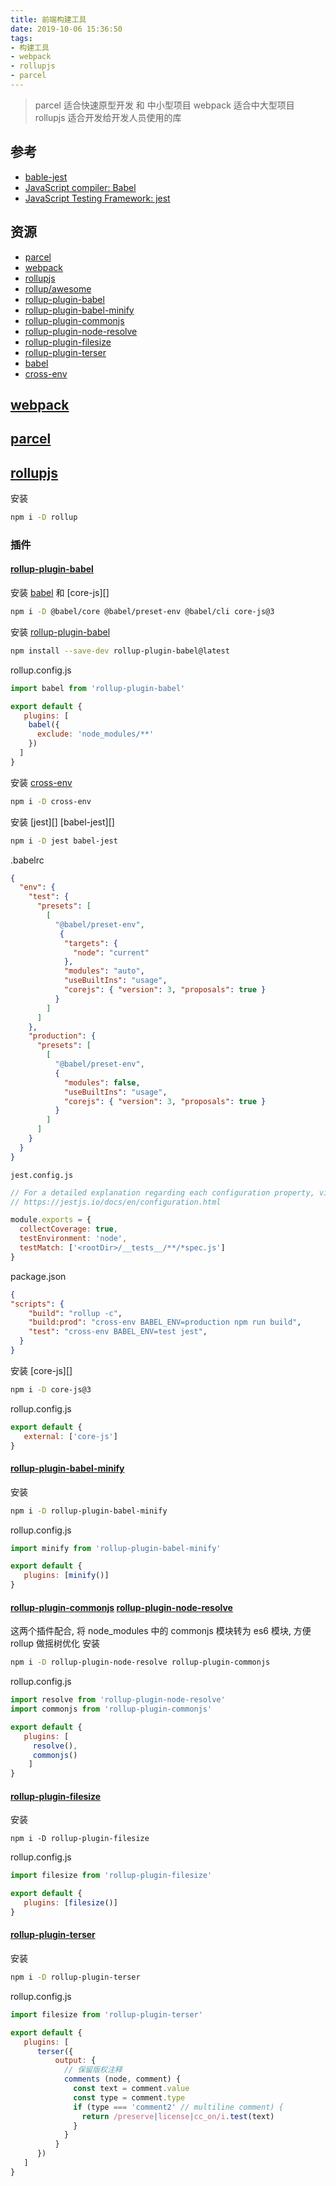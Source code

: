 ```yaml
---
title: 前端构建工具
date: 2019-10-06 15:36:50
tags:
- 构建工具
- webpack
- rollupjs
- parcel
---
```

>parcel 适合快速原型开发 和 中小型项目
webpack 适合中大型项目
rollupjs 适合开发给开发人员使用的库

[parcel]: https://parceljs.org/
[webpack]: https://webpack.js.org/
[rollupjs]: https://www.rollupjs.org/guide/en/
[rollup/awesome]: https://github.com/rollup/awesome
[rollup-plugin-babel]: https://github.com/rollup/rollup-plugin-babel
[rollup-plugin-babel-minify]: https://github.com/Comandeer/rollup-plugin-babel-minify
[rollup-plugin-commonjs]: https://github.com/rollup/rollup-plugin-commonjs
[rollup-plugin-node-resolve]: https://github.com/rollup/rollup-plugin-node-resolve
[rollup-plugin-filesize]: https://github.com/ritz078/rollup-plugin-filesize
[rollup-plugin-terser]: https://github.com/TrySound/rollup-plugin-terser
[babel]: https://github.com/babel/babel
[cross-env]: https://github.com/kentcdodds/cross-env

[bable-jest]: https://floatsyi.com/2019/11/14/bable-jest/
[JavaScript compiler: Babel]: https://floatsyi.com/2019/11/13/JavaScript-compiler-Babel/
[JavaScript Testing Framework: jest]: https://floatsyi.com/2019/11/13/JavaScript-Testing-Framework-jest/

## 参考

- [bable-jest][]
- [JavaScript compiler: Babel][]
- [JavaScript Testing Framework: jest][]

## 资源

- [parcel][]
- [webpack][]
- [rollupjs][]
- [rollup/awesome]
- [rollup-plugin-babel][]
- [rollup-plugin-babel-minify][]
- [rollup-plugin-commonjs][]
- [rollup-plugin-node-resolve][]
- [rollup-plugin-filesize][]
- [rollup-plugin-terser][]
- [babel][]
- [cross-env][]

## [webpack][]

## [parcel][]

## [rollupjs][]
安装
```bash
npm i -D rollup
```

### 插件

#### [rollup-plugin-babel][]
安装 [babel][] 和 [core-js][]
```bash
npm i -D @babel/core @babel/preset-env @babel/cli core-js@3
```

安装 [rollup-plugin-babel][]
```bash
npm install --save-dev rollup-plugin-babel@latest
```

rollup.config.js
```js
import babel from 'rollup-plugin-babel'

export default {
   plugins: [
    babel({
      exclude: 'node_modules/**'
    })
  ]
}
```

安装 [cross-env][]
```bash
npm i -D cross-env
```

安装 [jest][] [babel-jest][]
```bash
npm i -D jest babel-jest
```

.babelrc
```json
{
  "env": {
    "test": {
      "presets": [
        [
          "@babel/preset-env",
           {
            "targets": {
              "node": "current"
            },
            "modules": "auto",
            "useBuiltIns": "usage",
            "corejs": { "version": 3, "proposals": true }
          }
        ]
      ]
    },
    "production": {
      "presets": [
        [
          "@babel/preset-env",
          {
            "modules": false,
            "useBuiltIns": "usage",
            "corejs": { "version": 3, "proposals": true }
          }
        ]
      ]
    }
  }
}
```

`jest.config.js`
```js
// For a detailed explanation regarding each configuration property, visit:
// https://jestjs.io/docs/en/configuration.html

module.exports = {
  collectCoverage: true,
  testEnvironment: 'node',
  testMatch: ['<rootDir>/__tests__/**/*spec.js']
}
```

package.json
```json
{
"scripts": {
    "build": "rollup -c",
    "build:prod": "cross-env BABEL_ENV=production npm run build",
    "test": "cross-env BABEL_ENV=test jest",
  }
}
```

安装 [core-js][]
```bash
npm i -D core-js@3
```

rollup.config.js
```js
export default {
   external: ['core-js']
}
```

#### [rollup-plugin-babel-minify][]
安装
```bash
npm i -D rollup-plugin-babel-minify
```

rollup.config.js
```js
import minify from 'rollup-plugin-babel-minify'

export default {
   plugins: [minify()]
}
```

#### [rollup-plugin-commonjs][] [rollup-plugin-node-resolve][]
这两个插件配合, 将 node_modules 中的 commonjs 模块转为 es6 模块, 方便 rollup 做摇树优化
安装
```bash
npm i -D rollup-plugin-node-resolve rollup-plugin-commonjs
```

rollup.config.js
```js
import resolve from 'rollup-plugin-node-resolve'
import commonjs from 'rollup-plugin-commonjs'

export default {
   plugins: [
     resolve(),
     commonjs()
    ]
}
```

#### [rollup-plugin-filesize][]
安装
```
npm i -D rollup-plugin-filesize
```

rollup.config.js
```js
import filesize from 'rollup-plugin-filesize'

export default {
   plugins: [filesize()]
}
```

#### [rollup-plugin-terser][]
安装
```bash
npm i -D rollup-plugin-terser
```

rollup.config.js
```js
import filesize from 'rollup-plugin-terser'

export default {
   plugins: [
      terser({
          output: {
            // 保留版权注释
            comments (node, comment) {
              const text = comment.value
              const type = comment.type
              if (type === 'comment2' // multiline comment) {
                return /preserve|license|cc_on/i.test(text)
              }
            }
          }
      })
   ]
}
```
